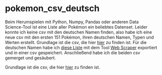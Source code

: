 # pokemon_csv_deutsch
Beim Herumspielen mit Python, Numpy, Pandas oder anderen Data Science-Tool ist eine Liste aller Pokémon ein beliebtes Datenset. Leider konnte ich keine csv mit den deutschen Namen finden, also habe ich eine neue csv mit den ersten 151 Pokémon, ihren deutschen Namen, Typen und Werten erstellt.
Grundlage ist die csv, die hier [hier](https://gist.github.com/armgilles/194bcff35001e7eb53a2a8b441e8b2c6) zu finden ist.
Für die deutschen Namen habe ich [diese Liste](https://pokewiki.de/Pok%C3%A9mon-Liste) mit dem Tool [Web Scraper](https://www.webscraper.io/) exportiert und in einer csv gespeichert.
Anschließend habe ich die beiden csv gemerget und gesäubert.


Grundlage ist die csv, die hier <a href="[http://example.com/](https://gist.github.com/armgilles/194bcff35001e7eb53a2a8b441e8b2c6)" target="_blank">hier</a> zu finden ist.
